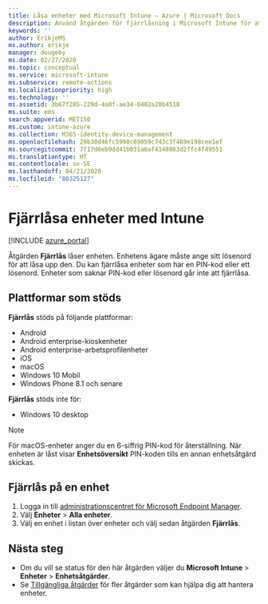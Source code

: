 ```yaml
---
title: Låsa enheter med Microsoft Intune – Azure | Microsoft Docs
description: Använd åtgärden för fjärrlåsning i Microsoft Intune för att låsa en enhet som skyddas av en PIN-kod eller ett lösenord.
keywords: ''
author: ErikjeMS
ms.author: erikje
manager: dougeby
ms.date: 02/27/2020
ms.topic: conceptual
ms.service: microsoft-intune
ms.subservice: remote-actions
ms.localizationpriority: high
ms.technology: ''
ms.assetid: 3b67f285-229d-4a0f-ae34-0402a20b4518
ms.suite: ems
search.appverid: MET150
ms.custom: intune-azure
ms.collection: M365-identity-device-management
ms.openlocfilehash: 29b30d46fc5998c69059c743c3f469e198cee1ef
ms.sourcegitcommit: 7f17d6eb9dd41b031a6af4148863d2ffc4f49551
ms.translationtype: HT
ms.contentlocale: sv-SE
ms.lasthandoff: 04/21/2020
ms.locfileid: "80325127"
---
```

# <a name="remotely-lock-devices-with-intune"></a>Fjärrlåsa enheter med Intune

[!INCLUDE [azure_portal](../includes/azure_portal.md)]

Åtgärden **Fjärrlås** låser enheten. Enhetens ägare måste ange sitt lösenord för att låsa upp den. Du kan fjärrlåsa enheter som har en PIN-kod eller ett lösenord. Enheter som saknar PIN-kod eller lösenord går inte att fjärrlåsa.

## <a name="supported-platforms"></a>Plattformar som stöds

**Fjärrlås** stöds på följande plattformar:

- Android
- Android enterprise-kioskenheter
- Android enterprise-arbetsprofilenheter
- iOS
- macOS
- Windows 10 Mobil
- Windows Phone 8.1 och senare

**Fjärrlås** stöds inte för:
- Windows 10 desktop

> [!NOTE]
> För macOS-enheter anger du en 6-siffrig PIN-kod för återställning. När enheten är låst visar **Enhetsöversikt** PIN-koden tills en annan enhetsåtgärd skickas.

## <a name="remote-lock-a-device"></a>Fjärrlås på en enhet

1. Logga in till [administrationscentret för Microsoft Endpoint Manager](https://go.microsoft.com/fwlink/?linkid=2109431).
3. Välj **Enheter** > **Alla enheter**.
4. Välj en enhet i listan över enheter och välj sedan åtgärden **Fjärrlås**.

## <a name="next-steps"></a>Nästa steg

- Om du vill se status för den här åtgärden väljer du **Microsoft Intune** > **Enheter** > **Enhetsåtgärder**. 
- Se [Tillgängliga åtgärder](device-management.md) för fler åtgärder som kan hjälpa dig att hantera enheter.
